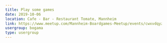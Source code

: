 ```yaml
---
title: Play some games
date: 2019-10-06
location: Cafe - Bar - Restaurant Tomate, Mannheim
link: https://www.meetup.com/Mannheim-Boardgames-Meetup/events/cwxvdqyznbjb/
usergroup: bogama
type: usergroup
---
```


